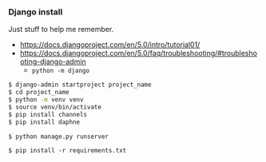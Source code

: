 ### Django install

Just stuff to help me remember.

- https://docs.djangoproject.com/en/5.0/intro/tutorial01/
- https://docs.djangoproject.com/en/5.0/faq/troubleshooting/#troubleshooting-django-admin
  - `python -m django`

```sh
$ django-admin startproject project_name
$ cd project_name
$ python -m venv venv
$ source venv/bin/activate
$ pip install channels
$ pip install daphne
```

`$ python manage.py runserver`

`$ pip install -r requirements.txt`
